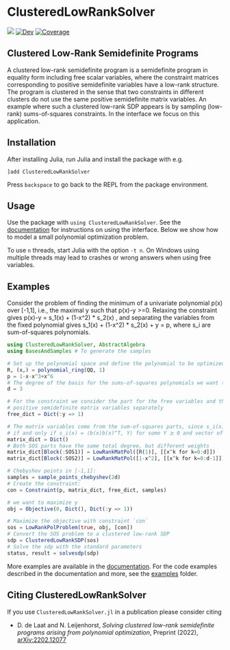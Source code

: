 # ClusteredLowRankSolver

[![](https://img.shields.io/badge/docs-stable-blue.svg)](https://nanleij.github.io/ClusteredLowRankSolver.jl/stable)
[![Dev](https://img.shields.io/badge/docs-dev-blue.svg)](https://nanleij.github.io/ClusteredLowRankSolver.jl/dev)
[![Coverage](https://codecov.io/gh/nanleij/ClusteredLowRankSolver.jl/branch/main/graph/badge.svg)](https://codecov.io/gh/nanleij/ClusteredLowRankSolver.jl)

## Clustered Low-Rank Semidefinite Programs
A clustered low-rank semidefinite program is a semidefinite program in equality form including free scalar variables, where the constraint matrices corresponding to positive semidefinite variables have a low-rank structure. The program is clustered in the sense that two constraints in different clusters do not use the same positive semidefinite matrix variables.
An example where such a clustered low-rank SDP appears is by sampling (low-rank) sums-of-squares constraints. In the interface we focus on this application.


## Installation
After installing Julia, run Julia and install the package with e.g.
```
]add ClusteredLowRankSolver
```
Press `backspace` to go back to the REPL from the package environment.

## Usage
Use the package with `using ClusteredLowRankSolver`. See the [documentation](https://nanleij.github.io/ClusteredLowRankSolver.jl/stable) for instructions on using the interface. Below we show how to model a small polynomial optimization problem.

To use `n` threads, start Julia with the option `-t n`.
On Windows using multiple threads may lead to crashes or wrong answers when using free variables.

## Examples
Consider the problem of finding the minimum of a univariate polynomial p(x) over [-1,1], i.e., the maximal y such that p(x)-y >=0. Relaxing the constraint gives p(x)-y = s_1(x) + (1-x^2) * s_2(x) , and separating the variables from the fixed polynomial gives s_1(x) + (1-x^2) * s_2(x) + y = p, where s_i are sum-of-squares polynomials.

```julia
using ClusteredLowRankSolver, AbstractAlgebra
using BasesAndSamples # To generate the samples

# Set up the polynomial space and define the polynomial to be optimized:
R, (x,) = polynomial_ring(QQ, 1)
p = 1-x-x^3+x^6
# The degree of the basis for the sums-of-squares polynomials we want to use:
d = 3

# For the constraint we consider the part for the free variables and the part for the
# positive semidefinite matrix variables separately
free_dict = Dict(:y => 1)  

# The matrix variables come from the sum-of-squares parts, since s_i(x) is a sum-of-squares
# if and only if s_i(x) = ⟨b(x)b(x)^T, Y⟩ for some Y ⪰ 0 and vector of basis polynomials b(x)
matrix_dict = Dict()
# Both SOS parts have the same total degree, but different weights
matrix_dict[Block(:SOS1)] = LowRankMatPol([R(1)], [[x^k for k=0:d]])
matrix_dict[Block(:SOS2)] = LowRankMatPol([1-x^2], [[x^k for k=0:d-1]])

# Chebyshev points in [-1,1]:
samples = sample_points_chebyshev(2d)
# Create the constraint:
con = Constraint(p, matrix_dict, free_dict, samples)

# we want to maximize y
obj = Objective(0, Dict(), Dict(:y => 1))

# Maximize the objective with constraint `con`
sos = LowRankPolProblem(true, obj, [con])
# Convert the SOS problem to a clustered low-rank SDP
sdp = ClusteredLowRankSDP(sos)
# Solve the sdp with the standard parameters
status, result = solvesdp(sdp)
```

More examples are available in the [documentation](https://nanleij.github.io/ClusteredLowRankSolver.jl/stable). For the code examples described in the documentation and more, see the [examples](https://github.com/nanleij/ClusteredLowRankSolver.jl/tree/main/examples) folder.


## Citing ClusteredLowRankSolver
If you use `ClusteredLowRankSolver.jl` in a publication please consider citing

 - D. de Laat and N. Leijenhorst, *Solving clustered low-rank semidefinite programs arising from polynomial optimization*, Preprint (2022), [arXiv:2202.12077](https://arxiv.org/abs/2202.12077)
